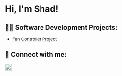 <h1>Hi, I'm Shad! </h1>
<h2>👨‍💻 Software Development Projects:</h2>


  - [Fan Controller Project](https://github.com/Shad0603/Fan_Controller)


<h2> 🤳 Connect with me:</h2>


[<img align="left" alt="JoshMadakor | LinkedIn" width="22px" src="https://cdn.jsdelivr.net/npm/simple-icons@v3/icons/linkedin.svg" />][linkedin]


[linkedin]: https://www.linkedin.com/in/shadhossain/

